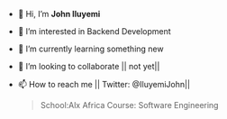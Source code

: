 - 👋 Hi, I’m **John Iluyemi**
- 👀 I’m interested in Backend Development
- 🌱 I’m currently learning something new
- 💞️ I’m looking to collaborate || not yet||
- 📫 How to reach me || Twitter: @IluyemiJohn||

   >School:Alx Africa
  > Course: Software Engineering

<!---
Iluyemi/Iluyemi is a ✨ special ✨ repository because its `README.md` (this file) appears on your GitHub profile.
You can click the Preview link to take a look at your changes.
--->
